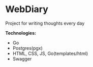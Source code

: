 # WebDiary
Project for writing thoughts every day

**Technologies:**
- Go
- Postgres(pgx)
- HTML, CSS, JS, Go(templates/html)
- Swagger
